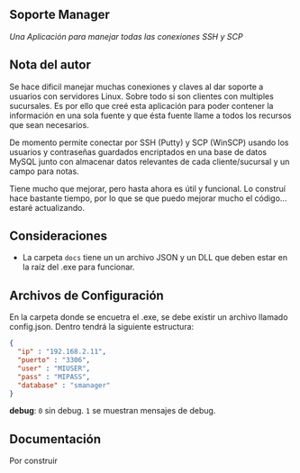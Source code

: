 ## Soporte Manager
*Una Aplicación para manejar todas las conexiones SSH y SCP*

## Nota del autor
Se hace dificil manejar muchas conexiones y claves al dar soporte a usuarios con servidores Linux. Sobre todo si son clientes con multiples sucursales.
Es por ello que creé esta aplicación para poder contener la información en una sola fuente y que ésta fuente llame a todos los recursos que sean necesarios.

De momento permite conectar por SSH (Putty) y SCP (WinSCP) usando los usuarios y contraseñas guardados encriptados en una base de datos MySQL junto con almacenar datos relevantes de cada cliente/sucursal y un campo para notas.

Tiene mucho que mejorar, pero hasta ahora es útil y funcional. Lo construí hace bastante tiempo, por lo que se que puedo mejorar mucho el código... estaré actualizando.

## Consideraciones
- La carpeta `docs` tiene un un archivo JSON y un DLL que deben estar en la raíz del .exe para funcionar.

## Archivos de Configuración
En la carpeta donde se encuetra el .exe, se debe existir un archivo llamado config.json. Dentro tendrá la siguiente estructura:
```json
{
  "ip" : "192.168.2.11",
  "puerto" : "3306",
  "user" : "MIUSER",
  "pass" : "MIPASS",
  "database" : "smanager"
}
```
**debug**: `0` sin debug. `1` se muestran mensajes de debug.

## Documentación
Por construir
